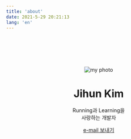 ```yaml
---
title: 'about'
date: 2021-5-29 20:21:13
lang: 'en'
---
```


<head>
	<link rel="stylesheet" href="https://cdn.jsdelivr.net/npm/bootstrap@4.5.3/dist/css/bootstrap.min.css" integrity="sha384-TX8t27EcRE3e/ihU7zmQxVncDAy5uIKz4rEkgIXeMed4M0jlfIDPvg6uqKI2xXr2" crossorigin="anonymous">
	

</head>

<body>
<br/>
<br/>
<br/>
<br/>
<br/>
<center>
<div class="card" style="width: 25rem;">
<img src="https://images.unsplash.com/photo-1537420327992-d6e192287183?ixid=MnwxMjA3fDB8MHxwaG90by1wYWdlfHx8fGVufDB8fHx8&ixlib=rb-1.2.1&auto=format&fit=crop&w=934&q=80" class="card-img-top" alt="my photo">
  <div class="card-body">
    <h1 class="card-title">Jihun Kim</h1>
    <p class="card-text"> Running과 Learning을 <br /> 사랑하는 개발자</p>
    <a href="mailto: jihunkim101112@gmail.com" class="btn btn-primary">e-mail 보내기</a>
  </div>
</div>
</center>


<!-- bootstrap js code -->
<script src="https://code.jquery.com/jquery-3.5.1.slim.min.js" integrity="sha384-DfXdz2htPH0lsSSs5nCTpuj/zy4C+OGpamoFVy38MVBnE+IbbVYUew+OrCXaRkfj" crossorigin="anonymous"></script>
<script src="https://cdn.jsdelivr.net/npm/bootstrap@4.5.3/dist/js/bootstrap.bundle.min.js" integrity="sha384-ho+j7jyWK8fNQe+A12Hb8AhRq26LrZ/JpcUGGOn+Y7RsweNrtN/tE3MoK7ZeZDyx" crossorigin="anonymous"></script>

</body>
